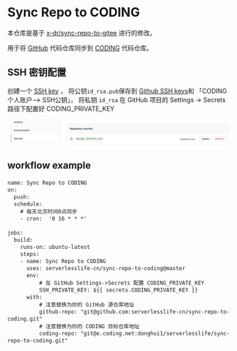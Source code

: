 # Sync Repo to CODING

本仓库是基于 [x-dr/sync-repo-to-gitee](https://github.com/x-dr/sync-repo-to-gitee) 进行的修改。

用于将 [GitHub](https://github.com/) 代码仓库同步到 [CODING](https://coding.net/) 代码仓库。

## SSH 密钥配置

创建一个 [SSH key](https://help.github.com/en/github/authenticating-to-github/generating-a-new-ssh-key-and-adding-it-to-the-ssh-agent#generating-a-new-ssh-key) ，
将公钥`id_rsa.pub`保存到 [Github SSH keys](https://github.com/settings/keys)和
「CODING 个人账户——> SSH公钥」，
将私钥 `id_rsa` 在 GitHub 项目的 Settings -> Secrets 路径下配置好 CODING_PRIVATE_KEY

![add-secret](img/add-secret.png)

## workflow example

```
name: Sync Repo to CODING
on:
  push:
  schedule:
    # 每天北京时间0点同步
    - cron:  '0 16 * * *'

jobs:
  build:
    runs-on: ubuntu-latest
    steps:
    - name: Sync Repo to CODING
      uses: serverlesslife-cn/sync-repo-to-coding@master
      env:
          # 在 GitHub Settings->Secrets 配置 CODING_PRIVATE_KEY
          SSH_PRIVATE_KEY: ${{ secrets.CODING_PRIVATE_KEY }}
      with:
          # 注意替换为你的 GitHub 源仓库地址
          github-repo: "git@github.com:serverlesslife-cn/sync-repo-to-coding.git"
          # 注意替换为你的 CODING 目标仓库地址
          coding-repo: "git@e.coding.net:donghui1/serverlesslife/sync-repo-to-coding.git"
```


